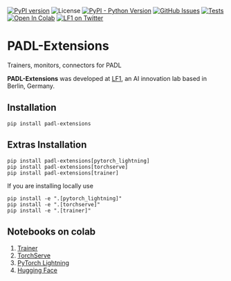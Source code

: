 [![PyPI version](https://badge.fury.io/py/padl-extensions.svg)](https://badge.fury.io/py/padl-extensions)
![License](https://img.shields.io/badge/License-Apache_2.0-blue.svg)
[![PyPI - Python Version](https://img.shields.io/pypi/pyversions/padl-extensions)](https://pypi.org/project/padl-extensions/)
[![GitHub Issues](https://img.shields.io/github/issues/lf1-io/padl-extensions.svg)](https://github.com/lf1-io/padl-extensions/issues)
[![Tests](https://github.com/lf1-io/padl-extensions/actions/workflows/actions.yml/badge.svg)](https://github.com/lf1-io/padl-extensions/actions/workflows/actions.yml)
[![Open In Colab](https://colab.research.google.com/assets/colab-badge.svg)](https://colab.research.google.com/github/lf1-io/padl-extensions/)
[![LF1 on Twitter](https://badgen.net/badge/icon/twitter?icon=twitter&label)](https://twitter.com/lf1_io)

# PADL-Extensions
Trainers, monitors, connectors for PADL

**PADL-Extensions** was developed at [LF1](https://lf1.io/), an AI innovation lab based in Berlin, Germany.

## Installation
```
pip install padl-extensions
```

## Extras Installation
```
pip install padl-extensions[pytorch_lightning]
pip install padl-extensions[torchserve]
pip install padl-extensions[trainer]
```

If you are installing locally use
```
pip install -e ".[pytorch_lightning]"
pip install -e ".[torchserve]"
pip install -e ".[trainer]"
```

## Notebooks on colab

1. [Trainer](https://colab.research.google.com/github/lf1-io/padl-extensions/blob/main/notebooks/trainer.ipynb)
1. [TorchServe](https://colab.research.google.com/github/lf1-io/padl-extensions/blob/main/notebooks/torchserve.ipynb)
1. [PyTorch Lightning](https://colab.research.google.com/github/lf1-io/padl-extensions/blob/main/notebooks/pytorch_lightning.ipynb)
1. [Hugging Face](https://colab.research.google.com/github/lf1-io/padl-extensions/blob/main/notebooks/hugging_face.ipynb)
